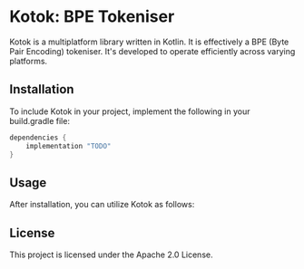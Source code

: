 # Kotok: BPE Tokeniser

Kotok is a multiplatform library written in Kotlin. It is effectively a BPE (Byte Pair Encoding) tokeniser.
It's developed to operate efficiently across varying platforms.

## Installation

To include Kotok in your project, implement the following in your build.gradle file:

```kotlin
dependencies {
    implementation "TODO"
}
```

## Usage

After installation, you can utilize Kotok as follows:


## License

This project is licensed under the Apache 2.0 License.
